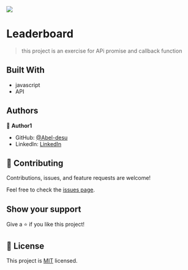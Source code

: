 ![](https://img.shields.io/badge/Microverse-blueviolet)

# Leaderboard

> this project is an exercise for APi promise and callback function



## Built With

- javascript
- API

## Authors

👤 **Author1**

- GitHub: [@Abel-desu](https://github.com/Abel-desu/)
- LinkedIn: [LinkedIn](https://www.linkedin.com/in/abel-desalegn-6486a8232)

## 🤝 Contributing

Contributions, issues, and feature requests are welcome!

Feel free to check the [issues page](../../issues/).

## Show your support

Give a ⭐️ if you like this project!



## 📝 License

This project is [MIT](./MIT.md) licensed.
